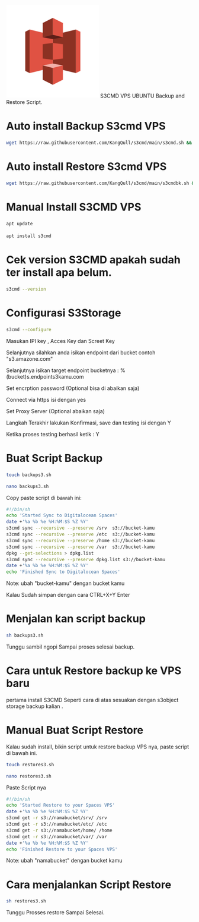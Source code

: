 <img src="https://github.com/KangQull/s3cmd/blob/main/logoss3cmd.png" alt="Girl in a jacket" width="250" height="250">
S3CMD VPS UBUNTU
Backup and Restore Script.

# Auto install Backup S3cmd VPS
```bash
wget https://raw.githubusercontent.com/KangQull/s3cmd/main/s3cmd.sh && sh s3cmd.sh
```
# Auto install Restore S3cmd VPS
```bash
wget https://raw.githubusercontent.com/KangQull/s3cmd/main/s3cmdbk.sh && sh s3cmdbk.sh
```

# Manual Install S3CMD VPS
```bash
apt update

apt install s3cmd
```
# Cek version S3CMD apakah sudah ter install apa belum.
```bash
s3cmd --version
```
# Configurasi S3Storage
```bash
s3cmd --configure
```
Masukan IPI key , Acces Key dan Screet Key

Selanjutnya silahkan anda isikan endpoint dari bucket contoh "s3.amazone.com"

Selanjutnya isikan target endpoint bucketnya : %(bucket)s.endpoints3kamu.com

Set encrption password (Optional bisa di abaikan saja)

Connect via https isi dengan yes

Set Proxy Server (Optional abaikan saja)

Langkah Terakhir lakukan Konfirmasi, save dan testing isi dengan Y

Ketika proses testing berhasil ketik : Y

# Buat Script Backup

```bash
touch backups3.sh
```
```bash
nano backups3.sh
```

Copy paste script di bawah ini:
```bash
#!/bin/sh
echo 'Started Sync to Digitalocean Spaces'
date +'%a %b %e %H:%M:$S %Z %Y'
s3cmd sync --recursive --preserve /srv  s3://bucket-kamu
s3cmd sync --recursive --preserve /etc  s3://bucket-kamu
s3cmd sync --recursive --preserve /home s3://bucket-kamu
s3cmd sync --recursive --preserve /var  s3://bucket-kamu
dpkg --get-selections > dpkg.list
s3cmd sync --recursive --preserve dpkg.list s3://bucket-kamu
date +'%a %b %e %H:%M:$S %Z %Y'
echo 'Finished Sync to Digitalocean Spaces'
```
Note: ubah "bucket-kamu" dengan bucket kamu

Kalau Sudah simpan dengan cara CTRL+X+Y Enter

# Menjalan kan script backup
```bash
sh backups3.sh
```

Tunggu sambil ngopi Sampai proses selesai backup.


# Cara untuk Restore backup ke VPS baru

pertama install S3CMD Seperti cara di atas sesuakan dengan s3object storage backup kalian .

# Manual Buat Script Restore
Kalau sudah install, bikin script untuk restore backup VPS nya, paste script di bawah ini.

```bash
touch restores3.sh
```
```bash
nano restores3.sh
```
Paste Script nya
```bash
#!/bin/sh
echo 'Started Restore to your Spaces VPS'
date +'%a %b %e %H:%M:$S %Z %Y'
s3cmd get -r s3://namabucket/srv/ /srv
s3cmd get -r s3://namabucket/etc/ /etc
s3cmd get -r s3://namabucket/home/ /home
s3cmd get -r s3://namabucket/var/ /var
date +'%a %b %e %H:%M:$S %Z %Y'
echo 'Finished Restore to your Spaces VPS'
```

Note: ubah "namabucket" dengan bucket kamu
# Cara menjalankan Script Restore
```bash
sh restores3.sh
```

Tunggu Prosses restore Sampai Selesai.
